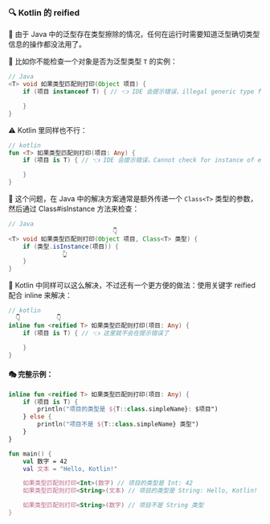 ### 🔍 Kotlin 的 reified

🧬 由于 Java 中的泛型存在类型擦除的情况，任何在运行时需要知道泛型确切类型信息的操作都没法用了。

🚫 比如你不能检查一个对象是否为泛型类型 `T` 的实例：

```java
// Java
<T> void 如果类型匹配则打印(Object 项目) {
    if (项目 instanceof T) { // 👈 IDE 会提示错误，illegal generic type for instanceof

    }
}
```

⚠️ Kotlin 里同样也不行：

```kotlin
// kotlin
fun <T> 如果类型匹配则打印(项目: Any) {
    if (项目 is T) { // 👈 IDE 会提示错误，Cannot check for instance of erased type: T

    }
}
```

🧪 这个问题，在 Java 中的解决方案通常是额外传递一个 `Class<T>` 类型的参数，然后通过 Class#isInstance 方法来检查：

```java
// Java
                             👇
<T> void 如果类型匹配则打印(Object 项目, Class<T> 类型) {
    if (类型.isInstance(项目)) {
               👆
    }
}
```

🔄 Kotlin 中同样可以这么解决，不过还有一个更方便的做法：使用关键字 reified 配合 inline 来解决：

```kotlin
// kotlin
  👇          👇
inline fun <reified T> 如果类型匹配则打印(项目: Any) {
    if (项目 is T) { // 👈 这里就不会在提示错误了

    }
}
```

#### 🎭 完整示例：

```kotlin
inline fun <reified T> 如果类型匹配则打印(项目: Any) {
    if (项目 is T) {
        println("项目的类型是 ${T::class.simpleName}: $项目")
    } else {
        println("项目不是 ${T::class.simpleName} 类型")
    }
}

fun main() {
    val 数字 = 42
    val 文本 = "Hello, Kotlin!"

    如果类型匹配则打印<Int>(数字) // 项目的类型是 Int: 42
    如果类型匹配则打印<String>(文本) // 项目的类型是 String: Hello, Kotlin!

    如果类型匹配则打印<String>(数字) // 项目不是 String 类型
}

```